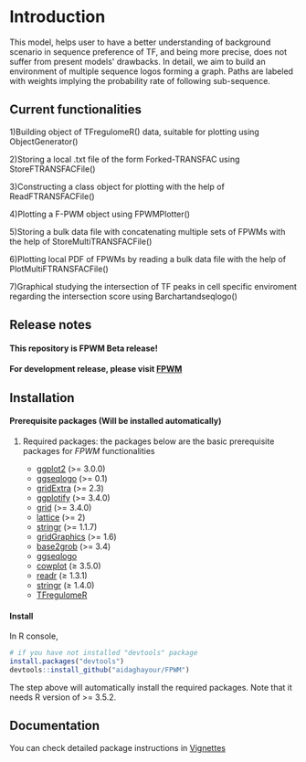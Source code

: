 
# Introduction
This model, helps user to have a better understanding of background scenario in sequence preference of TF, and being more precise, does not suffer from present models' drawbacks.
In detail, we aim to build an environment of multiple sequence logos forming a graph. Paths are labeled with weights implying the probability rate of following sub-sequence.


## Current functionalities

1)Building object of TFregulomeR() data, suitable for plotting using ObjectGenerator()

2)Storing a local .txt file of the form Forked-TRANSFAC using StoreFTRANSFACFile()

3)Constructing a class object for plotting with the help of ReadFTRANSFACFile()

4)Plotting a F-PWM object using FPWMPlotter()

5)Storing a bulk data file with concatenating  multiple sets of FPWMs with the help of StoreMultiTRANSFACFile()

6)Plotting local PDF of FPWMs by reading a bulk data file with the help of PlotMultiFTRANSFACFile()

7)Graphical studying the intersection of TF peaks in cell specific enviroment regarding the intersection score using Barchartandseqlogo()

## Release notes
#### This repository is FPWM Beta release! 


#### For development release, please visit [FPWM](https://github.com/aidaghayour/FPWM)


## Installation

#### Prerequisite packages (Will be installed automatically)

1) Required packages: the packages below are the basic prerequisite packages for *FPWM* functionalities

    - [ggplot2](https://cran.r-project.org/web/packages/ggplot2/index.html) (>= 3.0.0)
    - [ggseqlogo](https://cran.r-project.org/web/packages/ggseqlogo/index.html) (>= 0.1)
    - [gridExtra](https://cran.r-project.org/web/packages/gridExtra/index.html) (>= 2.3)
    - [ggplotify](https://cran.r-project.org/web/packages/ggplotify/index.html) (>= 3.4.0)
    - [grid](https://cran.r-project.org/web/packages/ggplotify/index.html) (>= 3.4.0)
    - [lattice](https://cran.r-project.org/web/packages/lattice/index.html) (>= 2)
    - [stringr](https://cran.r-project.org/web/packages/stringr/index.html) (>= 1.1.7)
    - [gridGraphics](https://cran.r-project.org/web/packages/gridGraphics/index.html) (>= 1.6)
    - [base2grob](https://cran.r-project.org/web/packages/base2grob/index.html) (>= 3.4)
    - [ggseqlogo](https://github.com/omarwagih/ggseqlogo)
    - [cowplot](https://cran.r-project.org/web/packages/cowplot/index.html) (≥ 3.5.0)
    - [readr](https://cran.r-project.org/web/packages/readr/index.html) (≥ 1.3.1)
    - [stringr](https://www.rdocumentation.org/packages/stringr/versions/1.4.0) (≥ 1.4.0)
    - [TFregulomeR](https://github.com/benoukraflab/TFregulomeR)

#### Install

In R console,

```r
# if you have not installed "devtools" package
install.packages("devtools")
devtools::install_github("aidaghayour/FPWM")
```
The step above will automatically install the required packages. Note that it needs R version of >= 3.5.2.



## Documentation
You can check detailed package instructions in [Vignettes](https://aidaghayour.github.io/)



